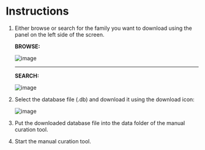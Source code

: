 # Instructions

1. Either browse or search for the family you want to download using the panel on the left side of the screen.

   **BROWSE:**
   
   ![image](https://github.com/user-attachments/assets/233aa5b8-1659-4948-b53c-678851c22a38)

   ---

   **SEARCH:**
   
   ![image](https://github.com/user-attachments/assets/b76f779a-5ddc-4570-9246-9a1985f78c3b)

2. Select the database file (.db) and download it using the download icon:

   ![image](https://github.com/user-attachments/assets/6e6adf48-73ae-441d-bf50-755f64d0467f)

3. Put the downloaded database file into the data folder of the manual curation tool.

4. Start the manual curation tool.
